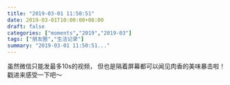 ```yaml
---
title: "2019-03-01 11:50:51"
date: 2019-03-01T10:00:00+08:00
draft: false
categories: ["moments","2019","2019-03"]
tags: ["朋友圈","生活记录"]
summary: "2019-03-01 11:50:51..."
---
```


虽然微信只能发最多10s的视频，
但也是隔着屏幕都可以闻见肉香的美味暴击啦！
戳进来感受一下吧～

